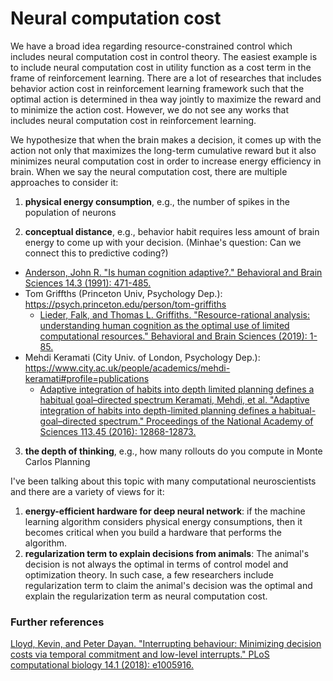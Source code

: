 # Neural computation cost

We have a broad idea regarding resource-constrained control which includes neural computation cost in control theory. 
The easiest example is to include neural computation cost in utility function as a cost term in the frame of reinforcement learning.
There are a lot of researches that includes behavior action cost in reinforcement learning framework such that 
the optimal action is determined in thea way jointly to maximize the reward and to minimize the action cost. 
However, we do not see any works that includes neural computation cost in reinforcement learning.


We hypothesize that when the brain makes a decision, 
it comes up with the action not only that maximizes the long-term cumulative reward
but it also minimizes neural computation cost in order to increase energy efficiency in brain. 
When we say the neural computation cost, there are multiple approaches to consider it:

1) **physical energy consumption**, e.g., the number of spikes in the population of neurons

2) **conceptual distance**, e.g., behavior habit requires less amount of brain energy to come up with your decision. 
(Minhae's question: Can we connect this to predictive coding?)
- [Anderson, John R. "Is human cognition adaptive?." Behavioral and Brain Sciences 14.3 (1991): 471-485.](http://act-r.psy.cmu.edu/wordpress/wp-content/uploads/2013/09/Anderson91.pdf)
- Tom Griffths (Princeton Univ, Psychology Dep.): https://psych.princeton.edu/person/tom-griffiths
    - [Lieder, Falk, and Thomas L. Griffiths. "Resource-rational analysis: understanding human cognition as the optimal use of limited computational resources." Behavioral and Brain Sciences (2019): 1-85.](https://www.cambridge.org/core/journals/behavioral-and-brain-sciences/article/resourcerational-analysis-understanding-human-cognition-as-the-optimal-use-of-limited-computational-resources/586866D9AD1D1EA7A1EECE217D392F4A)
- Mehdi Keramati (City Univ. of London, Psychology Dep.): https://www.city.ac.uk/people/academics/mehdi-keramati#profile=publications
    - [Adaptive integration of habits into depth limited planning defines a habitual goal–directed spectrum
Keramati, Mehdi, et al. "Adaptive integration of habits into depth-limited planning defines a habitual-goal–directed spectrum." Proceedings of the National Academy of Sciences 113.45 (2016): 12868-12873.](https://www.pnas.org/content/113/45/12868)
3) **the depth of thinking**, e.g., how many rollouts do you compute in Monte Carlos Planning

I've been talking about this topic with many computational neuroscientists and there are a variety of views for it:

1) **energy-efficient hardware for deep neural network**: 
if the machine learning algorithm considers physical energy consumptions, then it becomes critical when you build a hardware that performs the algorithm.
2) **regularization term to explain decisions from animals**:
The animal's decision is not always the optimal in terms of control model and optimization theory. 
In such case, a few researchers include regularization term to claim the animal's decision was the optimal and
explain the regularization term as neural computation cost. 



 ### Further references
[Lloyd, Kevin, and Peter Dayan. "Interrupting behaviour: Minimizing decision costs via temporal commitment and low-level interrupts." PLoS computational biology 14.1 (2018): e1005916.](https://journals.plos.org/ploscompbiol/article/file?id=10.1371/journal.pcbi.1005916&type=printable)
 
 